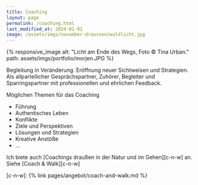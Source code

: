 ```yaml
---
title: Coaching
layout: page
permalink: /coaching.html
last_modified_at: 2024-01-01
image: /assets/imgs/november-draussen/waldlicht.jpg
---
```

{% responsive_image
alt: "Licht am Ende des Wegs, Foto © Tina Urban." 
path: assets/imgs/portfolio/morjen.JPG %}

Begleitung in Veränderung. Eröffnung neuer Sichtweisen und Strategien.   
Als allparteilicher Gesprächspartner, Zuhörer, Begleiter und Sparringspartner 
mit professionellen und ehrlichen Feedback.     

Möglichen Themen für das Coaching
- Führung
- Authentisches Leben
- Konflikte
- Ziele und Perspektiven
- Lösungen und Strategien
- Kreative Anstöße
- ...

Ich biete auch [Coachings draußen in der Natur und im Gehen][c-n-w] an.
Siehe [Coach & Walk][c-n-w]

[c-n-w]: {% link pages/angebot/coach-and-walk.md %} 
